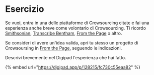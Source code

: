 # Esercizio

Se vuoi, entra in una delle piattaforme di Crowsourcing citate e fai una esperienza anche breve come volontario di Crowsourcing. Ti ricordo [Smithsonian](https://transcription.si.edu), [Transcribe Bentham](http://blogs.ucl.ac.uk/transcribe-bentham/), [From the Page](https://fromthepage.com) o altro.

Se consideri di avere un'idea valida, apri tu stesso un progetto di Crowsoursing in [From the Page](https://fromthepage.com/software), seguendo le indicazioni.

Descrivi brevemente nel Digipad l'esperienza che hai fatto.

{% embed url="https://digipad.app/p/128215/fc730c55eaa82" %}
